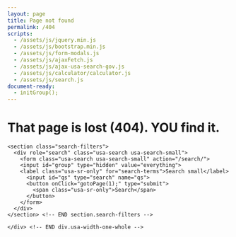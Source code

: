 ```yaml
---
layout: page
title: Page not found
permalink: /404
scripts:
  - /assets/js/jquery.min.js
  - /assets/js/bootstrap.min.js
  - /assets/js/form-modals.js
  - /assets/js/ajaxFetch.js
  - /assets/js/ajax-usa-search-gov.js
  - /assets/js/calculator/calculator.js
  - /assets/js/search.js
document-ready:
  - initGroup();
---
```

# That page is lost (404). YOU find it.

<div class="usa-grid-full search">
  <div class="usa-width-one-whole">

    <section class="search-filters">
      <div role="search" class="usa-search usa-search-small">
        <form class="usa-search usa-search-small" action="/search/">
        <input id="group" type="hidden" value="everything">
        <label class="usa-sr-only" for="search-terms">Search small</label>
          <input id="qs" type="search" name="qs">
          <button onClick="gotoPage(1);" type="submit">
            <span class="usa-sr-only">Search</span>
          </button>
        </form>
      </div>
    </section> <!-- END section.search-filters -->

    </div> <!-- END div.usa-width-one-whole -->
</div> <!-- END div.usa-grid-full -->

<!-- CONTENT END -->
